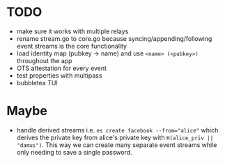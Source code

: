 # TODO

- make sure it works with multiple relays
- rename stream.go to core.go because syncing/appending/following event streams is the core functionality
- load identity map (pubkey -> name) and use `<name> (<pubkey>)` throughout the app
- OTS attestation for every event
- test properties with multipass
- bubbletea TUI

# Maybe

- handle derived streams i.e. `es create facebook --from="alice"` which derives the private key from alice's private key with `H(alice_priv || "damus")`. This way we can create many separate event streams while only needing to save a single password.
